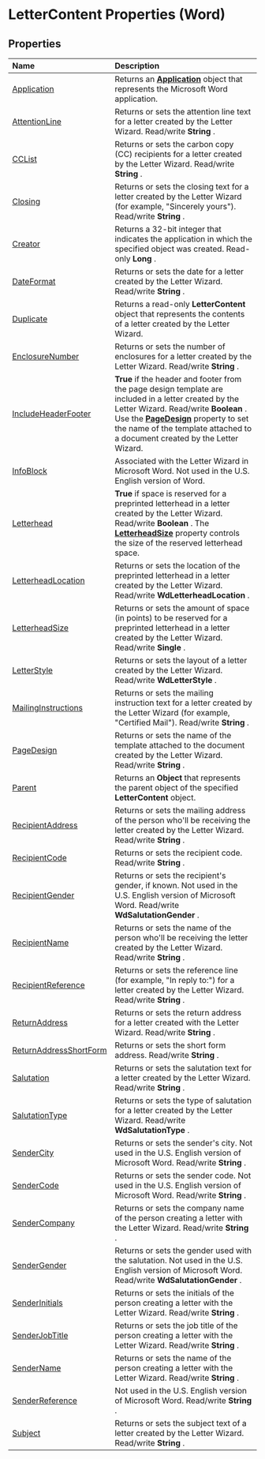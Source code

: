 
# LetterContent Properties (Word)

## Properties



|**Name**|**Description**|
|:-----|:-----|
|[Application](4f95ef63-68dd-7a58-0ac4-6f821c201ee6.md)|Returns an  **[Application](d1cf6f8f-4e88-bf01-93b4-90a83f79cb44.md)** object that represents the Microsoft Word application.|
|[AttentionLine](56cbda4c-08ff-2d0b-2b1b-2c5e0ac26fea.md)|Returns or sets the attention line text for a letter created by the Letter Wizard. Read/write  **String** .|
|[CCList](87e4fd7c-ae2e-bb29-c228-65c217a41976.md)|Returns or sets the carbon copy (CC) recipients for a letter created by the Letter Wizard. Read/write  **String** .|
|[Closing](46f367a8-c487-a837-f37c-7570e005728d.md)|Returns or sets the closing text for a letter created by the Letter Wizard (for example, "Sincerely yours"). Read/write  **String** .|
|[Creator](b2bee17a-490e-ebd5-5e3b-62e154d30a31.md)|Returns a 32-bit integer that indicates the application in which the specified object was created. Read-only  **Long** .|
|[DateFormat](4d23139a-1691-4548-f395-e46aed0306a6.md)|Returns or sets the date for a letter created by the Letter Wizard. Read/write  **String** .|
|[Duplicate](925ba556-4a7e-36da-2fbb-a32684f23fa6.md)|Returns a read-only  **LetterContent** object that represents the contents of a letter created by the Letter Wizard.|
|[EnclosureNumber](e4bc5df9-a59a-562b-758e-4774eb4dbb9e.md)|Returns or sets the number of enclosures for a letter created by the Letter Wizard. Read/write  **String** .|
|[IncludeHeaderFooter](365fe58d-ef60-436e-a942-d43f12bafee8.md)| **True** if the header and footer from the page design template are included in a letter created by the Letter Wizard. Read/write **Boolean** . Use the **[PageDesign](8544d8c1-3e43-22f5-794f-8bd7636f8a0e.md)** property to set the name of the template attached to a document created by the Letter Wizard.|
|[InfoBlock](2b639ef1-2c5c-f746-da04-1b8fcfaf5330.md)|Associated with the Letter Wizard in Microsoft Word. Not used in the U.S. English version of Word.|
|[Letterhead](afd847ed-46b2-2539-a4b4-550094974614.md)| **True** if space is reserved for a preprinted letterhead in a letter created by the Letter Wizard. Read/write **Boolean** . The **[LetterheadSize](05cc8dc3-fd22-ae58-6457-2daf2e6875f4.md)** property controls the size of the reserved letterhead space.|
|[LetterheadLocation](5e8271fa-23bc-fcf5-ca5c-9139120711e4.md)|Returns or sets the location of the preprinted letterhead in a letter created by the Letter Wizard. Read/write  **WdLetterheadLocation** .|
|[LetterheadSize](05cc8dc3-fd22-ae58-6457-2daf2e6875f4.md)|Returns or sets the amount of space (in points) to be reserved for a preprinted letterhead in a letter created by the Letter Wizard. Read/write  **Single** .|
|[LetterStyle](fdb8e106-bb80-468d-4330-e601d3a52938.md)|Returns or sets the layout of a letter created by the Letter Wizard. Read/write  **WdLetterStyle** .|
|[MailingInstructions](a31f4a82-984d-8aae-294d-9ffaaa889028.md)|Returns or sets the mailing instruction text for a letter created by the Letter Wizard (for example, "Certified Mail"). Read/write  **String** .|
|[PageDesign](8544d8c1-3e43-22f5-794f-8bd7636f8a0e.md)|Returns or sets the name of the template attached to the document created by the Letter Wizard. Read/write  **String** .|
|[Parent](5eaa9972-3c8f-ff5a-801b-fa5a0992079b.md)|Returns an  **Object** that represents the parent object of the specified **LetterContent** object.|
|[RecipientAddress](bcfbc400-0db7-0c86-5cb7-2a67a8ef9513.md)|Returns or sets the mailing address of the person who'll be receiving the letter created by the Letter Wizard. Read/write  **String** .|
|[RecipientCode](b0c3e3b1-6679-f90f-99ab-6820fa5446f0.md)|Returns or sets the recipient code. Read/write  **String** .|
|[RecipientGender](6997df77-8869-9136-4115-13c9d3928cd5.md)|Returns or sets the recipient's gender, if known. Not used in the U.S. English version of Microsoft Word. Read/write  **WdSalutationGender** .|
|[RecipientName](e5e75700-5189-1189-7454-fc74214f5e35.md)|Returns or sets the name of the person who'll be receiving the letter created by the Letter Wizard. Read/write  **String** .|
|[RecipientReference](e792b88e-b1f7-4a03-a966-ed519891b46d.md)|Returns or sets the reference line (for example, "In reply to:") for a letter created by the Letter Wizard. Read/write  **String** .|
|[ReturnAddress](6a9bb308-c447-b4e6-1ab9-6f73b29bee12.md)|Returns or sets the return address for a letter created with the Letter Wizard. Read/write  **String** .|
|[ReturnAddressShortForm](7e2a8691-6324-c4d6-f230-b192c1cd6bc6.md)|Returns or sets the short form address. Read/write  **String** .|
|[Salutation](115a740f-720f-a7d7-df68-148cd36b22c0.md)|Returns or sets the salutation text for a letter created by the Letter Wizard. Read/write  **String** .|
|[SalutationType](f312bdfd-a10d-144d-4b99-0984707d13cb.md)|Returns or sets the type of salutation for a letter created by the Letter Wizard. Read/write  **WdSalutationType** .|
|[SenderCity](13a101c2-c149-2e70-a8ec-0b6eaecb57ff.md)|Returns or sets the sender's city. Not used in the U.S. English version of Microsoft Word. Read/write  **String** .|
|[SenderCode](ffb4132d-ca14-f466-c089-a271423bf65c.md)|Returns or sets the sender code. Not used in the U.S. English version of Microsoft Word. Read/write  **String** .|
|[SenderCompany](7f4abf0c-baf8-bb63-6e9e-58360a3b019b.md)|Returns or sets the company name of the person creating a letter with the Letter Wizard. Read/write  **String** .|
|[SenderGender](7552cfc2-9387-4b20-38a0-48e153f9e9ff.md)|Returns or sets the gender used with the salutation. Not used in the U.S. English version of Microsoft Word. Read/write  **WdSalutationGender** .|
|[SenderInitials](8c2bdb64-840f-c442-a7b6-28c756701c30.md)|Returns or sets the initials of the person creating a letter with the Letter Wizard. Read/write  **String** .|
|[SenderJobTitle](6d617773-31b4-084a-0dfd-d539c5f8f6d4.md)|Returns or sets the job title of the person creating a letter with the Letter Wizard. Read/write  **String** .|
|[SenderName](3f6825d1-98ab-0539-d09b-508697dbfe14.md)|Returns or sets the name of the person creating a letter with the Letter Wizard. Read/write  **String** .|
|[SenderReference](a20edd1b-5bd8-df19-2967-f3cf0a3c1004.md)|Not used in the U.S. English version of Microsoft Word. Read/write  **String** .|
|[Subject](cfdf65ed-7a92-6462-b868-74c4cd3b17e2.md)|Returns or sets the subject text of a letter created by the Letter Wizard. Read/write  **String** .|

